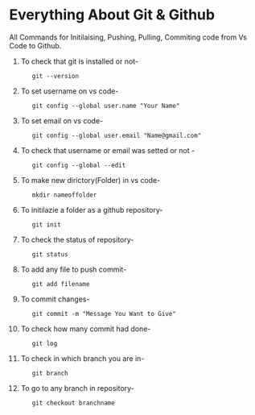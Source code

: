 # Everything About Git & Github

All Commands for Initilaising, Pushing, Pulling, Commiting code from Vs Code to Github.

1. To check that git is installed or not-

    ```shell
       git --version
    ```
    
2. To set username on vs code-

    ```shell
       git config --global user.name "Your Name"
    ```
    
3. To set email on vs code-

    ```shell
       git config --global user.email "Name@gmail.com"
    ```
       
 4. To check that username or email was setted or not - 

    ```shell
       git config --global --edit
    ```
       
5. To make new dirictory(Folder) in vs code-

    ```shell
       mkdir nameoffolder
    ```
    
6. To initilazie a folder as a github repository-

    ```shell
       git init
    ```
    
7. To check the status of repository-

    ```shell
       git status
    ```
    
8. To add any file to push commit-

    ```shell
       git add filename
    ```
    
9. To commit changes-

    ```shell
       git commit -m "Message You Want to Give"
    ```
        
10. To check how many commit had done-

    ```shell
       git log
    ```
    
11. To check in which branch you are in-

    ```shell
       git branch
    ```
            
11. To go to any branch in repository-

    ```shell
       git checkout branchname
    ```   
    
    
    
    
    
    
    
    
    
    
    
    
    
    
            
